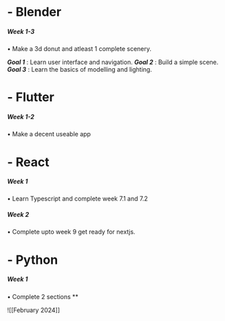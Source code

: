 
# - Blender

##### *Week 1-3*
• Make a 3d donut and atleast 1 complete scenery.

***Goal 1*** : Learn user interface and navigation.
***Goal 2*** : Build a simple scene.
***Goal 3*** : Learn the basics of modelling and lighting.

# - Flutter

##### *Week 1-2*
• Make a decent useable app


# - React

##### *Week 1*
• Learn Typescript and complete week 7.1 and 7.2

##### *Week 2* 
• Complete upto week 9 get ready for nextjs.


# - Python

##### *Week 1*
• Complete 2 sections
**


![[February 2024]]